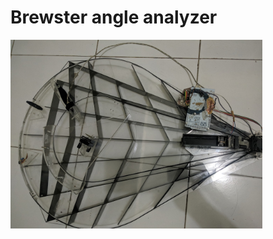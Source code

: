 # Brewster angle analyzer

<img src="https://github.com/Schildsladder/Brewster/blob/master/picture/brewster.jpg" width="80%">

